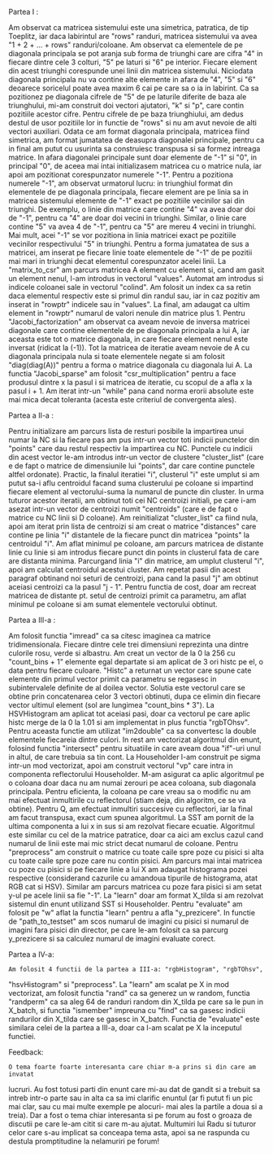 Partea I :

  Am observat ca matricea sistemului este una simetrica, patratica, de tip 
Toeplitz, iar daca labirintul are "rows" randuri, matricea sistemului va avea 
"1 + 2 + ... + rows" randuri/coloane. Am observat ca elementele de pe diagonala 
principala se pot aranja sub forma de triunghi care are cifra "4" in fiecare 
dintre cele 3 colturi, "5" pe laturi si "6" pe interior. Fiecare element din 
acest triunghi corespunde unei linii din matricea sistemului. Niciodata  
diagonala principala nu va contine alte elemente in afara de "4", "5" si "6"  
deoarece soricelul poate avea maxim 6 cai pe care sa o ia in labirint. Ca sa   
pozitionez pe diagonala cifrele de "5" de pe laturile diferite de baza ale  
triunghului, mi-am construit doi vectori ajutatori, "k" si "p", care contin  
pozitiile acestor cifre. Pentru cifrele de pe baza triunghiului, am dedus destul 
de usor pozitiile lor in functie de "rows" si nu am avut nevoie de alti vectori 
auxiliari. Odata ce am format diagonala principala, matricea fiind simetrica, am 
format jumatatea de deasupra diagonalei principale, pentru ca in final am putut 
cu usurinta sa construiesc transpusa si sa formez intreaga matrice. In afara 
diagonalei principale sunt doar elemente de "-1" si "0", in principal "0", de 
aceea mai intai initializasem matricea cu o matrice nula, iar apoi am pozitionat 
corespunzator numerele "-1". Pentru a pozitiona numerele "-1", am observat 
urmatorul lucru: in triunghiul format din elementele de pe diagonala principala,
fiecare element are pe linia sa in matricea sistemului elemente de "-1" exact pe 
pozitiile vecinilor sai din triunghi. De exemplu, o linie din matrice care 
contine "4" va avea doar doi de "-1", pentru ca "4" are doar doi vecini in 
triunghi. Similar, o linie care contine "5" va avea 4 de "-1", pentru ca "5" are 
mereu 4 vecini in triunghi. Mai mult, acei "-1" se vor pozitiona in linia 
matricei exact pe pozitiile vecinilor respectivului "5" in triunghi. Pentru a
forma jumatatea de sus a matricei, am inserat pe fiecare linie toate elementele 
de "-1" de pe pozitii mai mari in triunghi decat elementul corespunzator acelei 
linii. 
  La "matrix_to_csr" am parcurs matricea A element cu element si, cand am gasit
un element nenul, l-am introdus in vectorul "values". Automat am introdus si 
indicele coloanei sale in vectorul "colind". Am folosit un index ca sa retin 
daca elementul respectiv este si primul din randul sau, iar in caz pozitiv am
inserat in "rowptr" indicele sau in "values". La final, am adaugat ca ultim 
element in "rowptr" numarul de valori nenule din matrice plus 1. 
  Pentru "Jacobi_factorization" am observat ca aveam nevoie de inversa matricei
diagonale care contine elementele de pe diagonala principala a lui A, iar 
aceasta este tot o matrice diagonala, in care fiecare element nenul este 
inversat (ridicat la (-1)). Tot la matricea de iteratie aveam nevoie de A cu 
diagonala principala nula si toate elementele negate si am folosit 
"diag(diag(A))" pentru a forma o matrice diagonala cu diagonala lui A. 
  La functia "Jacobi_sparse" am folosit "csr_multiplication" pentru a face 
produsul dintre x la pasul i si matricea de iteratie, cu scopul de a afla x la 
pasul i + 1. Am iterat intr-un "while" pana cand norma erorii absolute este
mai mica decat toleranta (acesta este criteriul de convergenta ales). 

Partea a II-a : 

  Pentru initializare am parcurs lista de resturi posibile la impartirea unui 
numar la NC si la fiecare pas am pus intr-un vector toti indicii punctelor din 
"points" care dau restul respectiv la impartirea cu NC. Punctele cu indicii din 
acest vector le-am introdus intr-un vector de clustere "cluster_list" (care e de 
fapt o matrice de dimensiunile lui "points", dar care contine punctele altfel 
ordonate). Practic, la finalul iteratiei "i", clusterul "i" este umplut si am 
putut sa-i aflu centroidul facand suma clusterului pe coloane si impartind 
fiecare element al vectorului-suma la numarul de puncte din cluster. In urma 
tuturor acestor iteratii, am obtinut toti cei NC centroizi initiali, pe care 
i-am asezat intr-un vector de centroizi numit "centroids" (care e de fapt o 
matrice cu NC linii si D coloane). 
  Am reinitializat "cluster_list" ca fiind nula, 
apoi am iterat prin lista de centroizi si am creat o matrice "distances" care 
contine pe linia "i" distantele de la fiecare punct din matricea "points" la 
centroidul "i". Am aflat minimul pe coloane, am parcurs matricea de distante 
linie cu linie si am introdus fiecare punct din points in clusterul fata de care 
are distanta minima. Parcurgand linia "i" din matrice, am umplut clusterul "i", 
apoi am calculat centroidul acestui cluster. Am repetat pasii din acest 
paragraf obtinand noi seturi de centroizi, pana cand la pasul "j" am obtinut 
aceiasi centroizi ca la pasul "j - 1". Pentru functia de cost, doar am recreat
matricea de distante pt. setul de centroizi primit ca parametru, am aflat 
minimul pe coloane si am sumat elementele vectorului obtinut. 

Partea a III-a :

  Am folosit functia "imread" ca sa citesc imaginea ca matrice tridimensionala. 
Fiecare dintre cele trei dimensiuni reprezinta una dintre culorile rosu, verde 
si albastru. Am creat un vector de la 0 la 256 cu "count_bins + 1" elemente egal 
departate si am aplicat de 3 ori histc pe el, o data pentru fiecare culoare. 
"Histc" a returnat un vector care spune cate elemente din primul vector primit 
ca parametru se regasesc in subintervalele definite de al doilea vector. Solutia 
este vectorul care se obtine prin concatenarea celor 3 vectori obtinuti, dupa ce 
elimin din fiecare vector ultimul element (sol are lungimea "count_bins * 3"). 
La HSVHistogram am aplicat tot aceiasi pasi, doar ca vectorul pe care aplic 
histc merge de la 0 la 1.01 si am implementat in plus functia "rgbTOhsv". 
Pentru aceasta functie am utilizat "im2double" ca sa convertesc la double 
elementele fiecareia dintre culori. In rest am vectorizat algoritmul din enunt, 
folosind functia "intersect" pentru situatiile in care aveam doua "if"-uri unul 
in altul, de care trebuia sa tin cont. La Householder l-am construit pe sigma
intr-un mod vectorizat, apoi am construit vectorul "vp" care intra in 
componenta reflectorului Householder. M-am asigurat ca aplic algoritmul pe o
coloana doar daca nu am numai zerouri pe acea coloana, sub diagonala 
principala. Pentru eficienta, la coloana pe care vreau sa o modific nu am mai
efectuat inmultirile cu reflectorul (stiam deja, din algoritm, ce se va 
obtine). Pentru Q, am efectuat inmultiri succesive cu reflectori, iar la final 
am facut transpusa, exact cum spunea algoritmul. La SST am pornit de la ultima
componenta a lui x in sus si am rezolvat fiecare ecuatie. Algoritmul este 
similar cu cel de la matrice patratice, doar ca aici am exclus cazul cand
numarul de linii este mai mic strict decat numarul de coloane. Pentru
"preprocess" am construit o matrice cu toate caile spre poze cu pisici si alta
cu toate caile spre poze care nu contin pisici. Am parcurs mai intai matricea 
cu poze cu pisici si pe fiecare linie a lui X am adaugat histograma pozei 
respective (considerand cazurile cu amandoua tipurile de histograma, atat RGB 
cat si HSV). Similar am parcurs matricea cu poze fara pisici si am setat y-ul 
pe acele linii sa fie "-1". La "learn" doar am format X_tilda si am rezolvat 
sistemul din enunt utilizand SST si Householder. Pentru "evaluate" am folosit 
pe "w" aflat la functia "learn" pentru a afla "y_prezicere". In functie de
"path_to_testset" am scos numarul de imagini cu pisici si numarul de imagini 
fara pisici din director, pe care le-am folosit ca sa parcurg y_prezicere si sa
calculez numarul de imagini evaluate corect.  

Partea a IV-a: 

	Am folosit 4 functii de la partea a III-a: "rgbHistogram", "rgbTOhsv", 
"hsvHistogram" si "preprocess". La "learn" am scalat pe X in mod vectorizat, 
am folosit functia "rand" ca sa generez un w random, functia "randperm" ca sa
aleg 64 de randuri random din X_tilda pe care sa le pun in X_batch, si functia
"ismember" impreuna cu "find" ca sa gasesc indicii randurilor din X_tilda care
se gasesc in X_batch. Functia de "evaluate" este similara celei de la partea a 
III-a, doar ca l-am scalat pe X la inceputul functiei. 

Feedback:

	O tema foarte foarte interesanta care chiar m-a prins si din care am invatat 
lucruri. Au fost totusi parti din enunt care mi-au dat de gandit si a trebuit sa
intreb intr-o parte sau in alta ca sa imi clarific enuntul (ar fi putut fi un pic 
mai clar, sau cu mai multe exemple pe alocuri- mai ales la partile a doua si a
treia). Dar a fost o tema chiar interesanta si pe forum au fost o groaza de
discutii pe care le-am citit si care m-au ajutat. Multumiri lui Radu si tuturor
celor care s-au implicat sa conceapa tema asta, apoi sa ne raspunda cu destula
promptitudine la nelamuriri pe forum!      





   
